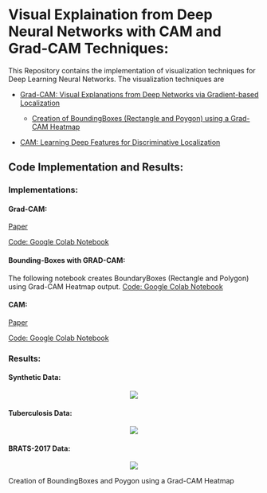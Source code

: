 # Visual Explaination from Deep Neural Networks with CAM and Grad-CAM Techniques:
This Repository contains the implementation of visualization techniques for Deep Learning Neural Networks. The visualization techniques are 
+ [Grad-CAM: Visual Explanations from Deep Networks via Gradient-based Localization](#grad-cam)
    + [Creation of BoundingBoxes (Rectangle and Poygon) using a Grad-CAM Heatmap](#bounding-boxes-with-grad-cam)
    
+ [CAM: Learning Deep Features for Discriminative Localization](#cam)

## Code Implementation and Results:

### Implementations:

#### Grad-CAM:

[Paper](https://arxiv.org/abs/1610.02391) 

[Code: Google Colab Notebook](https://github.com/zeeshannisar/Visual-Explaination-from-Deep-Neural-Networks/blob/master/Grad-CAM%20Approach/Grad-CAM-implementation.ipynb)

#### Bounding-Boxes with GRAD-CAM:
The following notebook creates BoundaryBoxes (Rectangle and Polygon) using Grad-CAM Heatmap output.
[Code: Google Colab Notebook](https://github.com/zeeshannisar/Visual-Explaination-from-Deep-Neural-Networks/blob/master/Creation%20of%20BoundingBoxes%20and%20Poygon%20using%20a%20Grad-CAM%20Heatmap/Implementation.ipynb)

#### CAM:

[Paper](https://arxiv.org/abs/1512.04150) 

[Code: Google Colab Notebook](https://github.com/zeeshannisar/Visual-Explaination-from-Deep-Neural-Networks/blob/master/Grad-CAM%20Approach/Grad-CAM-implementation.ipynb)



### **Results**:

#### Synthetic Data:

<p align="center">
    <img src="https://github.com/zeeshannisar/Visual-Explaination-from-Deep-Neural-Networks/blob/master/Read%20Me%20Images/synthetic.png">
</p>

#### Tuberculosis Data:

<p align="center">
    <img src="https://github.com/zeeshannisar/Visual-Explaination-from-Deep-Neural-Networks/blob/master/Read%20Me%20Images/TB.jpg">
</p>

#### BRATS-2017 Data:

<p align="center">
    <img src="https://github.com/zeeshannisar/Visual-Explaination-from-Deep-Neural-Networks/blob/master/Read%20Me%20Images/brats.png">
</p>

Creation of BoundingBoxes and Poygon using a Grad-CAM Heatmap

